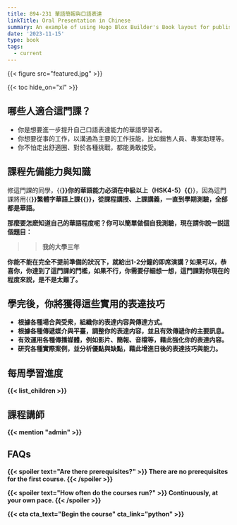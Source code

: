 ```yaml
---
title: 894-231 華語簡報與口語表達
linkTitle: Oral Presentation in Chinese
summary: An example of using Hugo Blox Builder's Book layout for publishing online courses.
date: '2023-11-15'
type: book
tags:
  - current
---
```


{{< figure src="featured.jpg" >}}

{{< toc hide_on="xl" >}}

## 哪些人適合這門課？

- 你是想要進一步提升自己口語表達能力的華語學習者。
- 你想要從事的工作，以溝通為主要的工作技能，比如銷售人員、專案助理等。
- 你不怕走出舒適圈、對於各種挑戰，都能勇敢接受。

## 課程先備能力與知識

修這門課的同學，{{<strong>}}你的華語能力必須在中級以上（HSK4-5）{{</strong>}}，因為這門課將用{{<strong>}}繁體字華語上課{{<strong>}}，從課程講授、上課講義，一直到學期測驗，全部都是華語。

那麼要怎麽知道自己的華語程度呢？你可以簡單做個自我測驗，現在請你說一説這個題目：  
  
>> 我的大學三年
  
你能不能在完全不提前準備的狀況下，就給出1-2分鐘的即席演講？如果可以，恭喜你，你達到了這門課的門檻，如果不行，你需要仔細想一想，這門課對你現在的程度來説，是不是太難了。

## 學完後，你將獲得這些實用的表達技巧

- 根據各種場合與受衆，組織你的表達内容與傳達方式。
- 根據各種傳遞媒介與平臺，調整你的表達内容，並且有效傳遞你的主要訊息。
- 有效運用各種傳播媒體，例如影片、簡報、音檔等，藉此強化你的表達内容。
- 研究各種實際案例，並分析優點與缺點，藉此增進日後的表達技巧與能力。


## 每周學習進度

{{< list_children >}}

## 課程講師

{{< mention "admin" >}}

## FAQs

{{< spoiler text="Are there prerequisites?" >}}
There are no prerequisites for the first course.
{{< /spoiler >}}

{{< spoiler text="How often do the courses run?" >}}
Continuously, at your own pace.
{{< /spoiler >}}

{{< cta cta_text="Begin the course" cta_link="python" >}}
